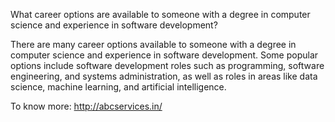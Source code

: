 What career options are available to someone with a degree in computer science and experience in software development?

There are many career options available to someone with a degree in computer science and experience in software development. Some popular options include software development roles such as programming, software engineering, and systems administration, as well as roles in areas like data science, machine learning, and artificial intelligence.

To know more: http://abcservices.in/
